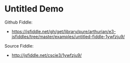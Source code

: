 # Untitled Demo

Github Fiddle:
- https://jsfiddle.net/gh/get/library/pure/arthurian/e3-jsfiddles/tree/master/examples/untitled-fiddle-1ywfzju9/

Source Fiddle:
- http://jsfiddle.net/cscie3/1ywfzju9/

